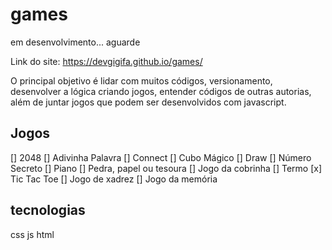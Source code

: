 # games

em desenvolvimento... aguarde

Link do site: https://devgigifa.github.io/games/

O principal objetivo é lidar com muitos códigos, versionamento, desenvolver a lógica criando jogos, entender códigos de outras autorias, além de juntar jogos que podem ser desenvolvidos com javascript.

## Jogos

[] 2048
[] Adivinha Palavra
[] Connect
[] Cubo Mágico
[] Draw
[] Número Secreto
[] Piano
[] Pedra, papel ou tesoura
[] Jogo da cobrinha
[] Termo
[x] Tic Tac Toe
[] Jogo de xadrez
[] Jogo da memória

## tecnologias

css
js
html
